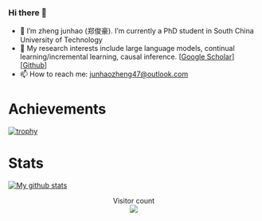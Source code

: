 ### Hi there 👋

<!--
**zzz47zzz/zzz47zzz** is a ✨ _special_ ✨ repository because its `README.md` (this file) appears on your GitHub profile.
-->

- 🔭 I’m zheng junhao (郑俊豪). I’m currently a PhD student in South China University of Technology
- 🤔 My research interests include large language models, continual learning/incremental learning, causal inference. [[Google Scholar](https://scholar.google.com/citations?user=eyh-5tkAAAAJ&hl=zh-CN)][[Github](https://github.com/zzz47zzz)] 
- 📫 How to reach me: junhaozheng47@outlook.com

<!--
- 👯 I’m looking to collaborate on ...
- 🌱 I’m looking for help with ...
- 💬 Ask me about ...
- 😄 Pronouns: ...
- ⚡ Fun fact: ...

[![Anurag's GitHub stats](https://github-readme-stats.vercel.app/api?username=zzz47zzz)](https://github.com/anuraghazra/github-readme-stats)
-->


# Achievements
[![trophy](https://github-profile-trophy.vercel.app/?username=zzz47zzz&theme=radical)](https://github.com/zzz47zzz/github-profile-trophy)

# Stats
<a href="https://github.com/anuraghazra/github-readme-stats"><img align="center" src="https://github-readme-stats-sigma-five.vercel.app/api?username=zzz47zzz&show_icons=true&include_all_commits=true&theme=radical&hide_border=true" alt="My github stats" /></a> 
<p align="center"> 
  Visitor count<br>
  <img src="https://profile-counter.glitch.me/zzz47zzz/count.svg" />
</p>
